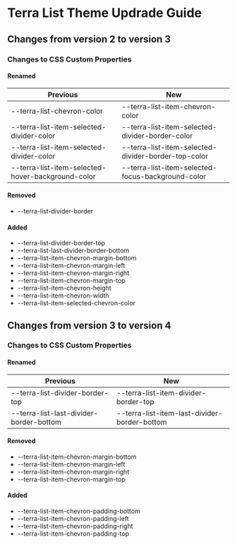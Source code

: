 # Terra List Theme Updrade Guide

## Changes from version 2 to version 3

### Changes to CSS Custom Properties

#### Renamed
| Previous | New |
|-|-|
| --terra-list-chevron-color | --terra-list-item-chevron-color |
| --terra-list-item-selected-divider-color | --terra-list-item-selected-divider-border-color |
| --terra-list-item-selected-divider-color | --terra-list-item-selected-divider-border-top-color |
| --terra-list-item-selected-hover-background-color | --terra-list-item-selected-focus-background-color |

#### Removed
* --terra-list-divider-border

#### Added
* --terra-list-divider-border-top
* --terra-list-last-divider-border-bottom
* --terra-list-item-chevron-margin-bottom
* --terra-list-item-chevron-margin-left
* --terra-list-item-chevron-margin-right
* --terra-list-item-chevron-margin-top
* --terra-list-item-chevron-height
* --terra-list-item-chevron-width
* --terra-list-item-selected-chevron-color

## Changes from version 3 to version 4

### Changes to CSS Custom Properties

#### Renamed
| Previous | New |
|-|-|
| --terra-list-divider-border-top | --terra-list-item-divider-border-top |
| --terra-list-last-divider-border-bottom | --terra-list-item-last-divider-border-bottom |

#### Removed
* --terra-list-item-chevron-margin-bottom
* --terra-list-item-chevron-margin-left
* --terra-list-item-chevron-margin-right
* --terra-list-item-chevron-margin-top

#### Added
* --terra-list-item-chevron-padding-bottom
* --terra-list-item-chevron-padding-left
* --terra-list-item-chevron-padding-right
* --terra-list-item-chevron-padding-top
